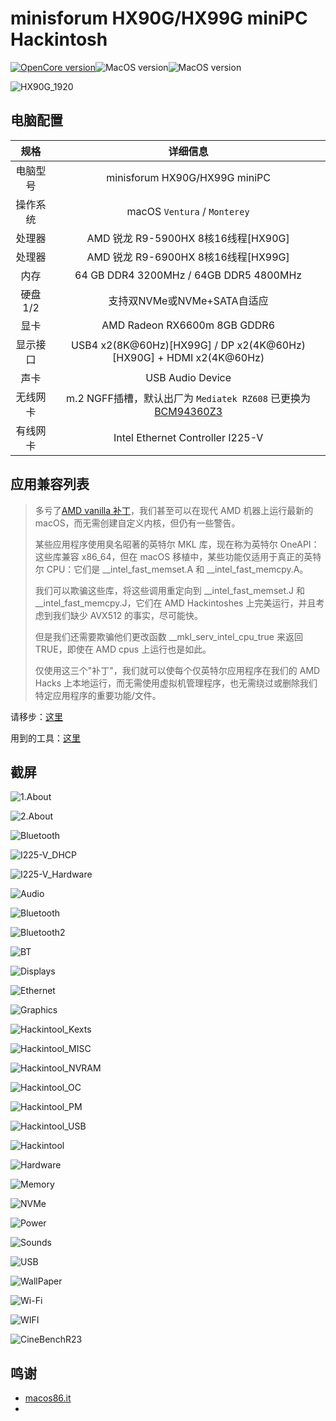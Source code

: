# minisforum HX90G/HX99G miniPC Hackintosh

[![OpenCore version](https://img.shields.io/badge/OpenCore-0.8.5-informational.svg)](https://github.com/acidanthera/OpenCorePkg)![MacOS version](https://img.shields.io/badge/Ventura-13.0-informational.svg)![MacOS version](https://img.shields.io/badge/Monterey-12.6%2021G115-informational.svg)

![HX90G_1920](ScreenShots/HX90G_1920.png)

## 电脑配置

|   规格   |                           详细信息                           |
| :------: | :----------------------------------------------------------: |
| 电脑型号 |                minisforum HX90G/HX99G miniPC                 |
| 操作系统 |                 macOS `Ventura` / `Monterey`                 |
|  处理器  |             AMD 锐龙 R9-5900HX 8核16线程[HX90G]              |
|  处理器  |             AMD 锐龙 R9-6900HX 8核16线程[HX99G]              |
|   内存   |            64 GB DDR4 3200MHz / 64GB DDR5 4800MHz            |
| 硬盘1/2  |                 支持双NVMe或NVMe+SATA自适应                  |
|   显卡   |                 AMD Radeon RX6600m 8GB GDDR6                 |
| 显示接口 | USB4 x2(8K@60Hz)[HX99G] / DP x2(4K@60Hz) [HX90G] + HDMI x2(4K@60Hz) |
|   声卡   |                       USB Audio Device                       |
| 无线网卡 | m.2 NGFF插槽，默认出厂为 `Mediatek RZ608` 已更换为[BCM94360Z3](https://blog.daliansky.net/uploads/WeChatandShop.png) |
| 有线网卡 |               Intel Ethernet Controller I225-V               |

## 应用兼容列表

> 多亏了[AMD vanilla 补丁](https://github.com/AMD-OSX/AMD_Vanilla)，我们甚至可以在现代 AMD 机器上运行最新的 macOS，而无需创建自定义内核，但仍有一些警告。
>
> 某些应用程序使用臭名昭著的英特尔 MKL 库，现在称为英特尔 OneAPI：这些库兼容 x86_64，但在 macOS 移植中，某些功能仅适用于真正的英特尔 CPU：它们是 __intel_fast_memset.A 和 __intel_fast_memcpy.A。
>
> 我们可以欺骗这些库，将这些调用重定向到 __intel_fast_memset.J 和 __intel_fast_memcpy.J，它们在 AMD Hackintoshes 上完美运行，并且考虑到我们缺少 AVX512 的事实，尽可能快。
>
> 但是我们还需要欺骗他们更改函数 __mkl_serv_intel_cpu_true 来返回 TRUE，即使在 AMD cpus 上运行也是如此。
>
> 仅使用这三个"补丁"，我们就可以使每个仅英特尔应用程序在我们的 AMD Hacks 上本地运行，而无需使用虚拟机管理程序，也无需绕过或删除我们特定应用程序的重要功能/文件。

请移步：[这里](https://www.macos86.it/topic/5479-amd-new-applications-life/)

用到的工具：[这里](https://github.com/NyaomiDEV/AMDFriend)

## 截屏

![1.About](ScreenShots/0About.png)

![2.About](ScreenShots/1About.png)

![Bluetooth](ScreenShots/Bluetooth.png)

![I225-V_DHCP](ScreenShots/I225-V_DHCP.png)

![I225-V_Hardware](ScreenShots/I225-V_Hardware.png)

![Audio](ScreenShots/Audio.png)

![Bluetooth](ScreenShots/Bluetooth.png)

![Bluetooth2](ScreenShots/Bluetooth2.png)

![BT](ScreenShots/BT.png)

![Displays](ScreenShots/Displays.png)

![Ethernet](ScreenShots/Ethernet.png)

![Graphics](ScreenShots/Graphics.png)

![Hackintool_Kexts](ScreenShots/Hackintool_Kexts.png)

![Hackintool_MISC](ScreenShots/Hackintool_MISC.png)

![Hackintool_NVRAM](ScreenShots/Hackintool_NVRAM.png)

![Hackintool_OC](ScreenShots/Hackintool_OC.png)

![Hackintool_PM](ScreenShots/Hackintool_PM.png)

![Hackintool_USB](ScreenShots/Hackintool_USB.png)

![Hackintool](ScreenShots/Hackintool.png)

![Hardware](ScreenShots/Hardware.png)

![Memory](ScreenShots/Memory.png)

![NVMe](ScreenShots/NVMe.png)

![Power](ScreenShots/Power.png)

![Sounds](ScreenShots/Sounds.png)

![USB](ScreenShots/USB.png)

![WallPaper](ScreenShots/WallPaper.png)

![Wi-Fi](ScreenShots/Wi-Fi.png)

![WIFI](ScreenShots/WIFI.png)

![CineBenchR23](ScreenShots/CineBenchR23.png)

## 鸣谢

- [macos86.it](https://www.macos86.it/)
- 
